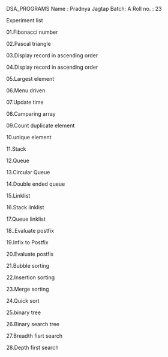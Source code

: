  DSA_PROGRAMS
 Name : Pradnya Jagtap
 Batch: A
 Roll no. : 23

 Experiment list
 
 01.Fibonacci number
 
 02.Pascal triangle
 
 03.Display record in ascending order
 
 04.Display record in ascending order
 
 05.Largest element

 06.Menu driven
 
 07.Update time
 
 08.Camparing array
 
 09.Count duplicate element
 
 10.unique element
 
 11.Stack
 
 12.Queue
 
 13.Circular Queue
 
 14.Double ended queue
 
 15.Linklist
 
 16.Stack linklist
 
 17.Queue linklist
 
 18..Evaluate postfix
 
 19.Infix to Postfix
 
 20.Evaluate postfix
 
 21.Bubble sorting
 
 22.Insertion sorting
 
 23.Merge sorting
 
 24.Quick sort
 
 25.binary tree
 
 26.Binary search tree
 
 27.Breadth fisrt search
 
 28.Depth first search
